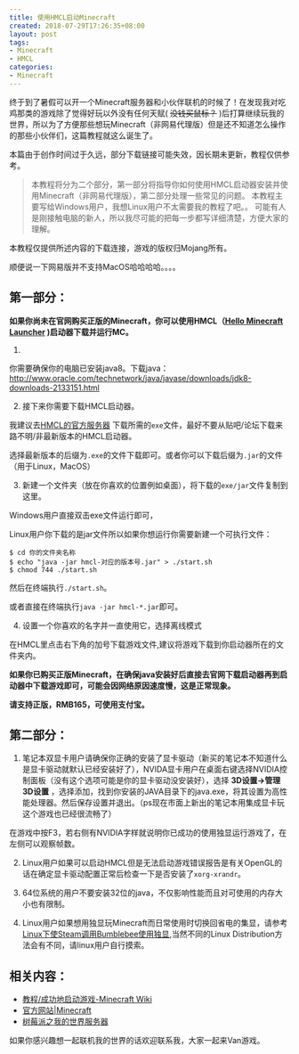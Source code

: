 ```yaml
---
title: 使用HMCL启动Minecraft
created: 2018-07-29T17:26:35+08:00
layout: post
tags:
- Minecraft
- HMCL
categories:
- Minecraft
---
```


终于到了暑假可以开一个Minecraft服务器和小伙伴联机的时候了！在发现我对吃鸡那类的游戏除了觉得好玩以外没有任何天赋( ~~没钱买鼠标？~~ )后打算继续玩我的世界，所以为了方便那些想玩Minecraft（非网易代理版）但是还不知道怎么操作的那些小伙伴们，这篇教程就这么诞生了。

<!--more-->

<div class="alert-red" >
本篇由于创作时间过于久远，部分下载链接可能失效，因长期未更新，教程仅供参考。
</div>

> 本教程将分为二个部分，第一部分将指导你如何使用HMCL启动器安装并使用Minecraft（非网易代理版），第二部分处理一些常见的问题。
> 本教程主要写给Windows用户，我想Linux用户不太需要我的教程了吧。。
> 可能有人是刚接触电脑的新人，所以我尽可能的把每一步都写详细清楚，方便大家的理解。

本教程仅提供所述内容的下载连接，游戏的版权归Mojang所有。

顺便说一下网易版并不支持MacOS哈哈哈哈。。。。

## 第一部分：

**如果你尚未在官网购买正版的Minecraft，你可以使用HMCL（[Hello Minecraft Launcher](https://github.com/huanghongxun/HMCL) )启动器下载并运行MC。**

1.
你需要确保你的电脑已安装java8。下载java：http://www.oracle.com/technetwork/java/javase/downloads/jdk8-downloads-2133151.html

2. 接下来你需要下载HMCL启动器。

我建议去[HMCL的官方服务器](https://ci.huangyuhui.net/job/HMCL/) 下载所需的`exe`文件，最好不要从贴吧/论坛下载来路不明/非最新版本的HMCL启动器。

选择最新版本的后缀为`.exe`的文件下载即可。或者你可以下载后缀为`.jar`的文件（用于Linux，MacOS）

3. 新建一个文件夹（放在你喜欢的位置例如桌面），将下载的`exe/jar`文件复制到这里。

Windows用户直接双击exe文件运行即可，

Linux用户你下载的是jar文件所以如果你想运行你需要新建一个可执行文件：

```
$ cd 你的文件夹名称
$ echo "java -jar hmcl-对应的版本号.jar" > ./start.sh
$ chmod 744 ./start.sh
```

然后在终端执行`./start.sh`。

或者直接在终端执行`java -jar hmcl-*.jar`即可。

4. 设置一个你喜欢的名字并一直使用它，选择离线模式

在HMCL里点击右下角的加号下载游戏文件,建议将游戏下载到你启动器所在的文件夹内。

**如果你已购买正版Minecraft，在确保java安装好后直接去官网下载启动器再到启动器中下载游戏即可，可能会因网络原因速度慢，这是正常现象。**

**请支持正版，RMB165，可使用支付宝。**

## 第二部分：
1. 笔记本双显卡用户请确保你正确的安装了显卡驱动（新买的笔记本不知道什么是显卡驱动就默认已经安装好了），NVIDA显卡用户在桌面右键选择NVIDIA控制面板（没有这个选项可能是你的显卡驱动没安装好），选择 **3D设置->管理3D设置** ，选择添加，找到你安装的JAVA目录下的java.exe，将其设置为高性能处理器。然后保存设置并退出。（ps现在市面上新出的笔记本用集成显卡玩这个游戏也已经很流畅了）

在游戏中按F3，若右侧有NVIDIA字样就说明你已成功的使用独显运行游戏了，在左侧可以观察帧数。

2. Linux用户如果可以启动HMCL但是无法启动游戏错误报告是有关OpenGL的话在确定显卡驱动配置正常后检查一下是否安装了`xorg-xrandr`。

3. 64位系统的用户不要安装32位的java，不仅影响性能而且对可使用的内存大小也有限制。

4. Linux用户如果想用独显玩Minecraft而日常使用时切换回省电的集显，请参考 [Linux下使Steam调用Bumblebee使用独显](https://sh.alynx.xyz/posts/2017/02/16/Steam-with-Bumblebee/),当然不同的Linux Distribution方法会有不同，请linux用户自行摸索。

## 相关内容：

* [教程/成功地启动游戏-Minecraft Wiki](https://minecraft-zh.gamepedia.com/index.php?title=%E6%95%99%E7%A8%8B/%E6%88%90%E5%8A%9F%E5%9C%B0%E5%90%AF%E5%8A%A8%E6%B8%B8%E6%88%8F&variant=zh-cn)
* [官方网站|Minecraft](https://minecraft.net/zh-hans/)
* [树莓派之我的世界服务器](https://blog.starry-s.me/posts/raspberrypi-mc-server/)

如果你感兴趣想一起联机我的世界的话欢迎联系我，大家一起来Van游戏。
